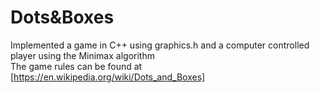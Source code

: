 # Dots&Boxes
Implemented a game in C++ using graphics.h and a computer controlled player using the Minimax algorithm  
The game rules can be found at [https://en.wikipedia.org/wiki/Dots_and_Boxes]